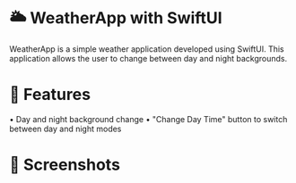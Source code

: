 # 🌥️ WeatherApp with SwiftUI
WeatherApp is a simple weather application developed using SwiftUI. This application allows the user to change between day and night backgrounds.

# 📍 Features

• Day and night background change
• "Change Day Time" button to switch between day and night modes

# 📸 Screenshots
